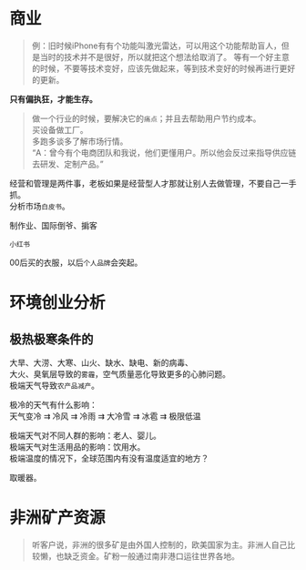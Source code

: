 # 商业

> 例：旧时候iPhone有有个功能叫激光雷达，可以用这个功能帮助盲人，但是当时的技术并不是很好，所以就把这个想法给取消了。
> 等有一个好主意的时候，不要等技术变好，应该先做起来，等到技术变好的时候再进行更好的更新。

**只有偏执狂，才能生存。**  

> 做一个行业的时候，要解决它的`痛点`；并且去帮助用户节约成本。  
> 买设备做工厂。  
> 多跑多谈多了解市场行情。  
> “A：曾今有个电商团队和我说，他们更懂用户。所以他会反过来指导供应链去研发、定制产品。”  

经营和管理是两件事，老板如果是经营型人才那就让别人去做管理，不要自己一手抓。  
分析市场`白皮书`。  

制作业、国际倒爷、掮客

`小红书`

00后买的衣服，以后`个人品牌`会突起。

# 环境创业分析

## 极热极寒条件的

大旱、大涝、大寒、山火、缺水、缺电、新的病毒、  
大火、臭氧层导致的`雾霾`，空气质量恶化导致更多的心肺问题。    
极端天气导致`农产品减产`。  

极冷的天气有什么影响：  
天气变冷 ⇉ 冷风 ⇉ 冷雨 ⇉ 大冷雪 ⇉ 冰雹 ⇉ 极限低温  

极端天气对不同人群的影响：老人、婴儿。  
极端天气对生活用品的影响：饮用水。  
极端温度的情况下，全球范围内有没有温度适宜的地方？  

取暖器。  

# 非洲矿产资源

> 听客户说，非洲的很多矿是由外国人控制的，欧美国家为主。非洲人自己比较懒，也缺乏资金。矿粉一般通过南非港口运往世界各地。  
